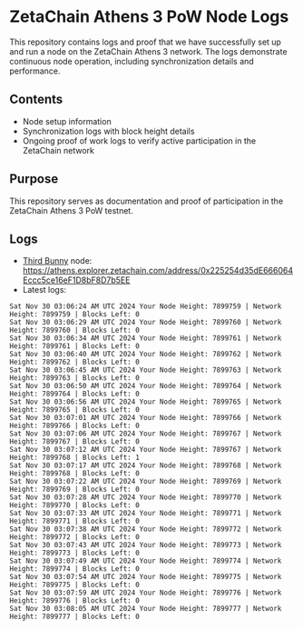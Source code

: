# ZetaChain Athens 3 PoW Node Logs
This repository contains logs and proof that we have successfully set up and run a node on the ZetaChain Athens 3 network. The logs demonstrate continuous node operation, including synchronization details and performance.

## Contents
- Node setup information
- Synchronization logs with block height details
- Ongoing proof of work logs to verify active participation in the ZetaChain network

## Purpose
This repository serves as documentation and proof of participation in the ZetaChain Athens 3 PoW testnet.

## Logs

- [Third Bunny](https://thirdbunny.xyz/) node: https://athens.explorer.zetachain.com/address/0x225254d35dE666064Eccc5ce16eF1D8bF8D7b5EE
- Latest logs:
```
Sat Nov 30 03:06:24 AM UTC 2024 Your Node Height: 7899759 | Network Height: 7899759 | Blocks Left: 0
Sat Nov 30 03:06:29 AM UTC 2024 Your Node Height: 7899760 | Network Height: 7899760 | Blocks Left: 0
Sat Nov 30 03:06:34 AM UTC 2024 Your Node Height: 7899761 | Network Height: 7899761 | Blocks Left: 0
Sat Nov 30 03:06:40 AM UTC 2024 Your Node Height: 7899762 | Network Height: 7899762 | Blocks Left: 0
Sat Nov 30 03:06:45 AM UTC 2024 Your Node Height: 7899763 | Network Height: 7899763 | Blocks Left: 0
Sat Nov 30 03:06:50 AM UTC 2024 Your Node Height: 7899764 | Network Height: 7899764 | Blocks Left: 0
Sat Nov 30 03:06:56 AM UTC 2024 Your Node Height: 7899765 | Network Height: 7899765 | Blocks Left: 0
Sat Nov 30 03:07:01 AM UTC 2024 Your Node Height: 7899766 | Network Height: 7899766 | Blocks Left: 0
Sat Nov 30 03:07:06 AM UTC 2024 Your Node Height: 7899767 | Network Height: 7899767 | Blocks Left: 0
Sat Nov 30 03:07:12 AM UTC 2024 Your Node Height: 7899767 | Network Height: 7899768 | Blocks Left: 1
Sat Nov 30 03:07:17 AM UTC 2024 Your Node Height: 7899768 | Network Height: 7899768 | Blocks Left: 0
Sat Nov 30 03:07:22 AM UTC 2024 Your Node Height: 7899769 | Network Height: 7899769 | Blocks Left: 0
Sat Nov 30 03:07:28 AM UTC 2024 Your Node Height: 7899770 | Network Height: 7899770 | Blocks Left: 0
Sat Nov 30 03:07:33 AM UTC 2024 Your Node Height: 7899771 | Network Height: 7899771 | Blocks Left: 0
Sat Nov 30 03:07:38 AM UTC 2024 Your Node Height: 7899772 | Network Height: 7899772 | Blocks Left: 0
Sat Nov 30 03:07:43 AM UTC 2024 Your Node Height: 7899773 | Network Height: 7899773 | Blocks Left: 0
Sat Nov 30 03:07:49 AM UTC 2024 Your Node Height: 7899774 | Network Height: 7899774 | Blocks Left: 0
Sat Nov 30 03:07:54 AM UTC 2024 Your Node Height: 7899775 | Network Height: 7899775 | Blocks Left: 0
Sat Nov 30 03:07:59 AM UTC 2024 Your Node Height: 7899776 | Network Height: 7899776 | Blocks Left: 0
Sat Nov 30 03:08:05 AM UTC 2024 Your Node Height: 7899777 | Network Height: 7899777 | Blocks Left: 0
```
